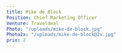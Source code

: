 ```yaml
---
title: Mike de Block
Position: Chief Marketing Officer
Venture: Traveldeal
Photo: "/uploads/mike-de-block.jpg"
Photo2x: "/uploads/mike-de-block@2x.jpg"
prio: 2
---
```

